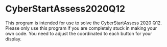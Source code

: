 # CyberStartAssess2020Q12
This program is intended for use to solve the CyberStartAssess  2020 Q12. Please only use this program if you are completely stuck in making your own code. You need to adjust the coordinated to each button for your display.

